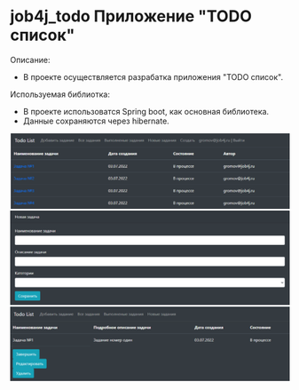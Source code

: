 # job4j_todo Приложение "TODO список"

Описание:
- В проекте осуществляется разрабатка приложения "TODO список".

Используемая библиотка:
- В проекте использоватся Spring boot, как основная библиотека.
- Данные сохраняются через hibernate.

![view](./img/index.png)
![addTask](./img/addTask.png)
![editTask](./img/editTask.png)

